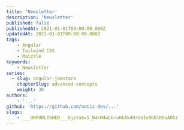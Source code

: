 ```yaml
---
title: 'Newsletter'
description: 'Newsletter'
published: false
publishedAt: 2021-01-01T09:00:00.000Z
updatedAt: 2021-01-01T09:00:00.000Z
tags:
    - Angular
    - Tailwind CSS
    - Maizzle
keywords:
    - Newsletter
series:
  - slug: angular-jamstack
    chapterSlug: advanced-concepts
    weight: 30
authors:
    - '...'
github: 'https://github.com/notiz-dev/...'
slugs:
    - ___UNPUBLISHED___kjptabv5_N4rM4wLbruHkAkdUrVbIu9bDlKOoAOSz
---
```


